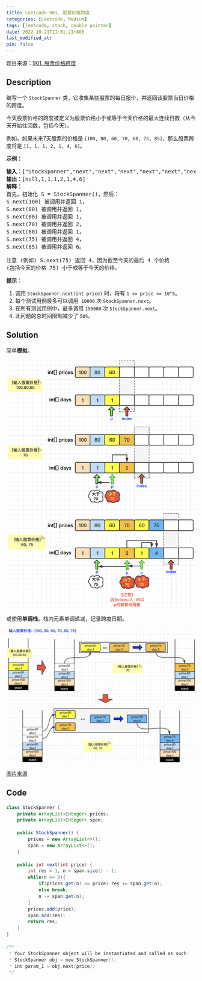 ```yaml
---
title: Leetcode-901. 股票价格跨度
categories: [Leetcode, Medium]
tags: [leetcode, stack, double pointer]
date: 2022-10-21T11:01:21+800
last_modified_at: 
pin: false
---
```


题目来源：[901. 股票价格跨度](https://leetcode.cn/problems/online-stock-span/)

## Description

编写一个 `StockSpanner` 类，它收集某些股票的每日报价，并返回该股票当日价格的跨度。

今天股票价格的跨度被定义为股票价格小于或等于今天价格的最大连续日数（从今天开始往回数，包括今天）。

例如，如果未来7天股票的价格是 `[100, 80, 60, 70, 60, 75, 85]`，那么股票跨度将是 `[1, 1, 1, 2, 1, 4, 6]`。


**示例：**

<pre>
<strong>输入：</strong>["StockSpanner","next","next","next","next","next","next","next"], [[],[100],[80],[60],[70],[60],[75],[85]]
<strong>输出：</strong>[null,1,1,1,2,1,4,6]
<strong>解释：</strong>
首先，初始化 S = StockSpanner()，然后：
S.next(100) 被调用并返回 1，
S.next(80) 被调用并返回 1，
S.next(60) 被调用并返回 1，
S.next(70) 被调用并返回 2，
S.next(60) 被调用并返回 1，
S.next(75) 被调用并返回 4，
S.next(85) 被调用并返回 6。

注意 (例如) S.next(75) 返回 4，因为截至今天的最后 4 个价格
(包括今天的价格 75) 小于或等于今天的价格。
</pre>


**提示：**

1. 调用 `StockSpanner.next(int price)` 时，将有 `1 <= price <= 10^5`。
2. 每个测试用例最多可以调用  `10000` 次 `StockSpanner.next`。
3. 在所有测试用例中，最多调用 `150000` 次 `StockSpanner.next`。
4. 此问题的总时间限制减少了 `50%`。

## Solution

简单**模拟**。

![](/images/posts/2022-10-21-11-15-04.png)

或使用**单调栈**。栈内元素单调递减，记录跨度日期。

![](/images/posts/2022-10-21-11-15-12.png)

[图片来源](https://leetcode.cn/problems/online-stock-span/solution/-by-muse-77-byhj/)


## Code
```java
class StockSpanner {
    private ArrayList<Integer> prices;
    private ArrayList<Integer> span;

    public StockSpanner() {
        prices = new ArrayList<>();
        span = new ArrayList<>();
    }
    
    public int next(int price) {
        int res = 1, n = span.size() - 1;
        while(n >= 0){
            if(prices.get(n) <= price) res += span.get(n);
            else break;
            n -= span.get(n);
        }
        prices.add(price);
        span.add(res);
        return res;
    }
}

/**
 * Your StockSpanner object will be instantiated and called as such:
 * StockSpanner obj = new StockSpanner();
 * int param_1 = obj.next(price);
 */
```
